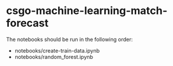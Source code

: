 # csgo-machine-learning-match-forecast

The notebooks should be run in the following order:
- notebooks/create-train-data.ipynb
- notebooks/random_forest.ipynb